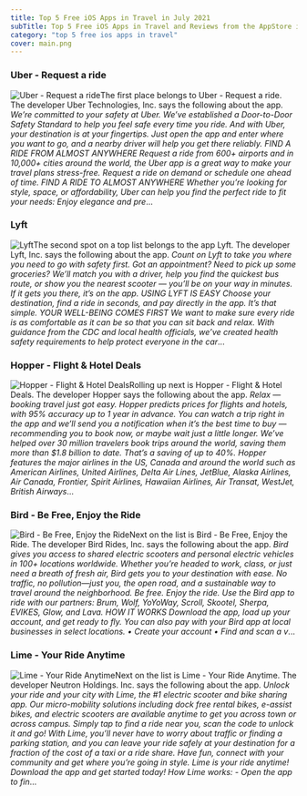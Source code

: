 ```yaml
---
title: Top 5 Free iOS Apps in Travel in July 2021
subTitle: Top 5 Free iOS Apps in Travel and Reviews from the AppStore in July 2021.
category: "top 5 free ios apps in travel"
cover: main.png
---
```


### Uber - Request a ride

![Uber - Request a ride](https://is2-ssl.mzstatic.com/image/thumb/Purple125/v4/1e/40/f9/1e40f936-bd41-8bfc-8b51-1e62b95e65a8/AppIcon-0-0-1x_U007emarketing-0-0-0-7-0-0-sRGB-0-0-0-GLES2_U002c0-512MB-85-220-0-0.png/100x100bb.png)The first place belongs to Uber - Request a ride. The developer Uber Technologies, Inc. says the following about the app. _We’re committed to your safety at Uber. We’ve established a Door-to-Door Safety Standard to help you feel safe every time you ride.  And with Uber, your destination is at your fingertips. Just open the app and enter where you want to go, and a nearby driver will help you get there reliably.  FIND A RIDE FROM ALMOST ANYWHERE Request a ride from 600+ airports and in 10,000+ cities around the world, the Uber app is a great way to make your travel plans stress-free. Request a ride on demand or schedule one ahead of time.      FIND A RIDE TO ALMOST ANYWHERE Whether you’re looking for style, space, or affordability, Uber can help you find the perfect ride to fit your needs:  Enjoy elegance and pre_...

### Lyft

![Lyft](https://is4-ssl.mzstatic.com/image/thumb/Purple125/v4/ca/44/92/ca4492d4-0147-9cf2-bb0b-921d34596754/PassengerAppIcon-0-0-1x_U007emarketing-0-0-0-7-0-0-sRGB-0-0-0-GLES2_U002c0-512MB-85-220-0-0.png/100x100bb.png)The second spot on a top list belongs to the app Lyft. The developer Lyft, Inc. says the following about the app. _Count on Lyft to take you where you need to go with safety first. Got an appointment? Need to pick up some groceries? We’ll match you with a driver, help you find the quickest bus route, or show you the nearest scooter — you’ll be on your way in minutes. If it gets you there, it’s on the app.   USING LYFT IS EASY Choose your destination, find a ride in seconds, and pay directly in the app. It’s that simple.   YOUR WELL-BEING COMES FIRST We want to make sure every ride is as comfortable as it can be so that you can sit back and relax. With guidance from the CDC and local health officials, we’ve created health safety requirements to help protect everyone in the car_...

### Hopper - Flight & Hotel Deals

![Hopper - Flight & Hotel Deals](https://is1-ssl.mzstatic.com/image/thumb/Purple125/v4/de/08/ee/de08eee6-328f-c89c-acd5-ee9c94383108/AppIcon-0-0-1x_U007emarketing-0-0-0-5-0-0-sRGB-0-0-0-GLES2_U002c0-512MB-85-220-0-0.png/100x100bb.png)Rolling up next is Hopper - Flight & Hotel Deals. The developer Hopper says the following about the app. _Relax — booking travel just got easy.  Hopper predicts prices for flights and hotels, with 95% accuracy up to 1 year in advance. You can watch a trip right in the app and we’ll send you a notification when it’s the best time to buy — recommending you to book now, or maybe wait just a little longer.  We’ve helped over 30 million travelers book trips around the world, saving them more than $1.8 billion to date. That’s a saving of up to 40%.  Hopper features the major airlines in the US, Canada and around the world such as American Airlines, United Airlines, Delta Air Lines, JetBlue, Alaska Airlines, Air Canada, Frontier, Spirit Airlines, Hawaiian Airlines, Air Transat, WestJet, British Airways_...

### Bird - Be Free, Enjoy the Ride

![Bird - Be Free, Enjoy the Ride](https://is5-ssl.mzstatic.com/image/thumb/Purple115/v4/0e/6e/fb/0e6efbce-ac8f-dcee-407d-731d18f6d0fe/AppIcon-0-0-1x_U007emarketing-0-0-0-5-0-0-sRGB-0-0-0-GLES2_U002c0-512MB-85-220-0-0.png/100x100bb.png)Next on the list is Bird - Be Free, Enjoy the Ride. The developer Bird Rides, Inc. says the following about the app. _Bird gives you access to shared electric scooters and personal electric vehicles in 100+ locations worldwide. Whether you’re headed to work, class, or just need a breath of fresh air, Bird gets you to your destination with ease. No traffic, no pollution—just you, the open road, and a sustainable way to travel around the neighborhood. Be free. Enjoy the ride.  Use the Bird app to ride with our partners: Brum, Wolf, YoYoWay, Scroll, Skootel, Sherpa, EVIKES, Glow, and Lava.  HOW IT WORKS  Download the app, load up your account, and get ready to fly. You can also pay with your Bird app at local businesses in select locations.         •        Create your account        •        Find and scan a v_...

### Lime - Your Ride Anytime

![Lime - Your Ride Anytime](https://is5-ssl.mzstatic.com/image/thumb/Purple115/v4/01/8f/ee/018fee83-c0e3-92a0-eb64-816b9240bb97/AppIcon-0-0-1x_U007emarketing-0-0-0-5-0-0-sRGB-0-0-0-GLES2_U002c0-512MB-85-220-0-0.png/100x100bb.png)Next on the list is Lime - Your Ride Anytime. The developer Neutron Holdings. Inc. says the following about the app. _Unlock your ride and your city with Lime, the #1 electric scooter and bike sharing app. Our micro-mobility solutions including dock free rental bikes, e-assist bikes, and electric scooters are available anytime to get you across town or across campus. Simply tap to find a ride near you, scan the code to unlock it and go!    With Lime, you’ll never have to worry about traffic or finding a parking station, and you can leave your ride safely at your destination for a fraction of the cost of a taxi or a ride share. Have fun, connect with your community and get where you’re going in style. Lime is your ride anytime!  Download the app and get started today!   How Lime works:  - Open the app to fin_...

